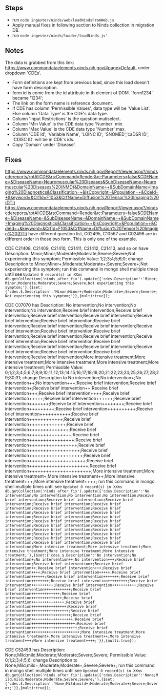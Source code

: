 ## Steps
* run `node ingester/ninds/web/loadNindsFromWeb.js`
* Apply manual fixes in following section to Ninds collection in migration DB.
* run `node ingester/ninds/loader/loadNinds.js'`

## Notes
The data is grabbed from this link: https://www.commondataelements.ninds.nih.gov/#page=Default, under dropdown 'CDEs'.
* Form definitions are kept from previous load, since this load doesn't have form description.
* form id is come from the id attribute in th element of DOM. 'form1234' became '1234';
* The link on the form name is reference document.
* If CDE has column 'Permissible Values', data type will be 'Value List'. Else column 'Data Type' is the CDE's data type.
* Column 'Input Restrictions' is the question mutiselect.
* Column 'Min Value' is the CDE data type 'Number' min.
* Column 'Max Value' is the CDE data type 'Number' max.
* Column 'CDE Id', 'Variable Name', 'LOINC ID', 'SNOMED','caDSR ID', 'CDISC ID' will be in CDE's ids.
* Copy 'Domain' under 'Disease'.

## Fixes
https://www.commondataelements.ninds.nih.gov/ReportViewer.aspx?/nindscdereports/rptAllCDE&rs:Command=Render&rc:Parameters=false&CDEName=&DiseaseName=Neuromuscular%20Diseases&SubDiseaseName=Neuromuscular%20Diseases%20(NMD)&DomainName=+&SubDomainName=Imaging%20Diagnostics&Classification=+&IsCopyright=&Population=+&CdeId=+&keyword=&CrfId=F1053&CrfName=Diffusion%20Tensor%20Imaging%20(DTI)
https://www.commondataelements.ninds.nih.gov/ReportViewer.aspx?/nindscdereports/rptAllCDE&rs:Command=Render&rc:Parameters=false&CDEName=&DiseaseName=&SubDiseaseName=&DomainName=+&SubDomainName=Imaging%20Diagnostics&Classification=+&IsCopyright=&Population=+&CdeId=+&keyword=&CrfId=F1053&CrfName=Diffusion%20Tensor%20Imaging%20(DTI)
have different question list, C02495, C10567 and C02496 are in different order in those two form.
This is only one of the example.

CDE C21408, C21409, C21410, C21411, C21412, C21413, and so on have
Description: Minor;Minor;Moderate;Moderate;Severe;Severe;Not experiencing this symptom;
Permissible Value: 1;2;3;4;5;6;0;
change Description to Minor;Minor+;Moderate;Moderate+;Severe;Severe+;Not experiencing this symptom;
run this command in mongo shell multiple times until see `Updated 0 record(s) in XXms`
`
db.getCollection('ninds_after_fix').update({'cdes.Description':'Minor;Minor;Moderate;Moderate;Severe;Severe;Not experiencing this symptom;'},{$set:{'cdes.$.Description':'Minor;Minor+;Moderate;Moderate+;Severe;Severe+;Not experiencing this symptom;'}},{multi:true});
`

CDE C07070 has
Description: No intervention;No intervention;No intervention;No intervention;Receive brief intervention;Receive brief intervention;Receive brief intervention;Receive brief intervention;Receive brief intervention;Receive brief intervention;Receive brief intervention;Receive brief intervention;Receive brief intervention;Receive brief intervention;Receive brief intervention;Receive brief intervention;Receive brief intervention;Receive brief intervention;Receive brief intervention;Receive brief intervention;Receive brief intervention;Receive brief intervention;Receive brief intervention;Receive brief intervention;Receive brief intervention;Receive brief intervention;Receive brief intervention;More intensive treatment;More intensive treatment;More intensive treatment;More intensive treatment;More intensive treatment;
Permissible Value: 0;1;2;3;4;5;6;7;8;9;10;11;12;13;14;15;16;17;18;19;20;21;22;23;24;25;26;27;28;29;30;31;
change Description to No intervention;No intervention+;No intervention++;No intervention+++;Receive brief intervention;Receive brief intervention+;Receive brief intervention++;Receive brief intervention+++;Receive brief intervention++++;Receive brief intervention+++++;Receive brief intervention++++++;Receive brief intervention+++++++;Receive brief intervention++++++++;Receive brief intervention+++++++++;Receive brief intervention++++++++++;Receive brief intervention+++++++++++;Receive brief intervention++++++++++++;Receive brief intervention+++++++++++++;Receive brief intervention++++++++++++++;Receive brief intervention+++++++++++++++;Receive brief intervention++++++++++++++++;Receive brief intervention+++++++++++++++++;Receive brief intervention++++++++++++++++++;Receive brief intervention+++++++++++++++++++;Receive brief intervention++++++++++++++++++++;Receive brief intervention+++++++++++++++++++++;Receive brief intervention++++++++++++++++++++++;More intensive treatment;More intensive treatment+;More intensive treatment++;More intensive treatment+++;More intensive treatment++++;
run this command in mongo shell multiple times until see `Updated 0 record(s) in XXms`
`
db.getCollection('ninds_after_fix').update({'cdes.Description':'No intervention;No intervention;No intervention;No intervention;Receive brief intervention;Receive brief intervention;Receive brief intervention;Receive brief intervention;Receive brief intervention;Receive brief intervention;Receive brief intervention;Receive brief intervention;Receive brief intervention;Receive brief intervention;Receive brief intervention;Receive brief intervention;Receive brief intervention;Receive brief intervention;Receive brief intervention;Receive brief intervention;Receive brief intervention;Receive brief intervention;Receive brief intervention;Receive brief intervention;Receive brief intervention;Receive brief intervention;Receive brief intervention;More intensive treatment;More intensive treatment;More intensive treatment;More intensive treatment;More intensive treatment;'},{$set:{'cdes.$.Description':'No intervention;No intervention+;No intervention++;No intervention+++;Receive brief intervention;Receive brief intervention+;Receive brief intervention++;Receive brief intervention+++;Receive brief intervention++++;Receive brief intervention+++++;Receive brief intervention++++++;Receive brief intervention+++++++;Receive brief intervention++++++++;Receive brief intervention+++++++++;Receive brief intervention++++++++++;Receive brief intervention+++++++++++;Receive brief intervention++++++++++++;Receive brief intervention+++++++++++++;Receive brief intervention++++++++++++++;Receive brief intervention+++++++++++++++;Receive brief intervention++++++++++++++++;Receive brief intervention+++++++++++++++++;Receive brief intervention++++++++++++++++++;Receive brief intervention+++++++++++++++++++;Receive brief intervention++++++++++++++++++++;Receive brief intervention+++++++++++++++++++++;Receive brief intervention++++++++++++++++++++++;More intensive treatment;More intensive treatment+;More intensive treatment++;More intensive treatment+++;More intensive treatment++++;'}},{multi:true});
`

CDE C52453 has
Description: None;Mild;mild;Moderate;Moderate;Severe;Severe;
Permissible Value: 0;1;2;3;4;5;6;
change Description to None;Mild;mild+;Moderate;Moderate+;Severe;Severe+;
run this command in mongo shell multiple times until see `Updated 0 record(s) in XXms`
`
db.getCollection('ninds_after_fix').update({'cdes.Description':'None;Mild;mild;Moderate;Moderate;Severe;Severe;'},{$set:{'cdes.$.Description':'None;Mild;mild+;Moderate;Moderate+;Severe;Severe+;'}},{multi:true});
`